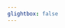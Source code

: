 ```yaml
---
glightbox: false
---
```


<!-- leaflet-ui -->
<script src="https://unpkg.com/leaflet@1.7.1/dist/leaflet.js"></script>
<script src="https://unpkg.com/leaflet-ui@0.6.0/dist/leaflet-ui.js"></script>
<!-- leaflet-elevation -->
<link rel="stylesheet" href="https://unpkg.com/@raruto/leaflet-elevation@2.5.1/dist/leaflet-elevation.min.css" />
<script src="https://unpkg.com/@raruto/leaflet-elevation@2.5.1/dist/leaflet-elevation.min.js"></script>

<style> #map { width: auto; height: 400px; margin: 0;} </style>
<div id="map"></div>

<script>
document.addEventListener("DOMContentLoaded", function() {

let opts = {
   map: {
      center: [41.4583, 12.7059], // should be set to BANF
      zoom: 5,
      mapTypeId: 'topo',
      mapTypes: {
        topo: { // <-- OVERRIDE A DEFAULT MAPTYPE ID
          name: "OUTDOOR",
          url: 'https://tile.thunderforest.com/outdoors/{z}/{x}/{y}.png',
          options: {
            apiKey: '558e217e87f944b7930836fdfca6ccb8', // <-- CHANGE IT WITH YOUR IGN API KEY
            //layer: 'GEOGRAPHICALGRIDSYSTEMS.MAPS',
            minZoom: 0,
            maxZoom: 24,
            maxNativeZoom: 18,
            },
          }
        }  
      dragging: true,
      locateControl: false,
      searchControl: false,
      minimapControl: false,
      fullscreenControl: false,
      editInOSMControl: false,
      pegmanControl: false,
      layersControl: false,
      resizerControl: false,
      preferCanvas: true,
      rotate: false,
        rotateControl: {
          closeOnZeroBearing: true
        },
      },

  elevationControl: {
    url: "https://siroccomeister.github.io/f3/assets/gpx/GDMBR3.gpx",
    options: {
        theme: "lightblue-theme",
        height: 150,
        dragging: true,
        collapsed: true,
        autohide: false,
        autofitBounds: true,
        position: "bottomleft",
        detached: true,
        summary: "inline",
        imperial: false,
        // altitude: "disabled",
        slope: "summary",
        speed: false,
        acceleration: false,
        time: "summary",
        legend: true,
        followMarker: true,
        almostOver: true,
        distanceMarkers: true,
        downloadLink: false,
        hotline: false,
      },
  },

  layersControl: {
    options: {
        collapsed: false,
      },
  },
};

let map = L.map('map', opts.map);
let controlElevation = L.control.elevation(opts.elevationControl.options).addTo(map);
let controlLayer = L.control.layers(null, null, opts.layersControl.options);

controlElevation.load(opts.elevationControl.url);
controlElevation.on('eledata_loaded', ({layer, name}) => controlLayer.addTo(map) && layer.eachLayer((trkseg) => trkseg.feature.geometry.type != "Point" && controlLayer.addOverlay(trkseg, trkseg.feature && trkseg.feature.properties && trkseg.feature.properties.name || name)));

})
</script>

